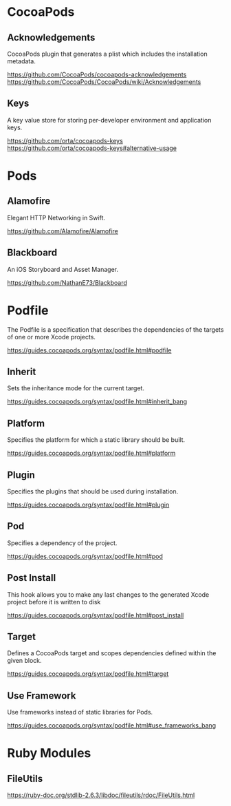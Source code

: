 # CocoaPods

## Acknowledgements
CocoaPods plugin that generates a plist which includes the installation metadata.

https://github.com/CocoaPods/cocoapods-acknowledgements
https://github.com/CocoaPods/CocoaPods/wiki/Acknowledgements

## Keys
A key value store for storing per-developer environment and application keys.

https://github.com/orta/cocoapods-keys
https://github.com/orta/cocoapods-keys#alternative-usage


# Pods

## Alamofire
Elegant HTTP Networking in Swift.

https://github.com/Alamofire/Alamofire

## Blackboard
An iOS Storyboard and Asset Manager.

https://github.com/NathanE73/Blackboard


# Podfile
The Podfile is a specification that describes the dependencies of the targets of one or more Xcode projects.

https://guides.cocoapods.org/syntax/podfile.html#podfile

## Inherit
Sets the inheritance mode for the current target.

https://guides.cocoapods.org/syntax/podfile.html#inherit_bang

## Platform
Specifies the platform for which a static library should be built.

https://guides.cocoapods.org/syntax/podfile.html#platform

## Plugin
Specifies the plugins that should be used during installation.

https://guides.cocoapods.org/syntax/podfile.html#plugin

## Pod
Specifies a dependency of the project.

https://guides.cocoapods.org/syntax/podfile.html#pod

## Post Install
This hook allows you to make any last changes to the generated Xcode project before it is written to disk

https://guides.cocoapods.org/syntax/podfile.html#post_install

## Target
Defines a CocoaPods target and scopes dependencies defined within the given block.

https://guides.cocoapods.org/syntax/podfile.html#target

## Use Framework
Use frameworks instead of static libraries for Pods.

https://guides.cocoapods.org/syntax/podfile.html#use_frameworks_bang


# Ruby Modules

## FileUtils
https://ruby-doc.org/stdlib-2.6.3/libdoc/fileutils/rdoc/FileUtils.html
